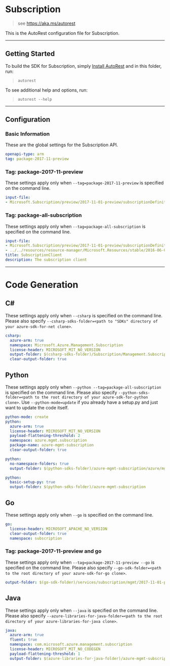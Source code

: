 # Subscription
    
> see https://aka.ms/autorest

This is the AutoRest configuration file for Subscription.



---
## Getting Started 
To build the SDK for Subscription, simply [Install AutoRest](https://aka.ms/autorest/install) and in this folder, run:

> `autorest`

To see additional help and options, run:

> `autorest --help`
---

## Configuration



### Basic Information 
These are the global settings for the Subscription API.

``` yaml
openapi-type: arm
tag: package-2017-11-preview
```


### Tag: package-2017-11-preview

These settings apply only when `--tag=package-2017-11-preview` is specified on the command line.

``` yaml $(tag) == 'package-2017-11-preview'
input-file:
- Microsoft.Subscription/preview/2017-11-01-preview/subscriptionDefinitions.json
```

### Tag: package-all-subscription

These settings apply only when `--tag=package-all-subscription` is specified on the command line.

``` yaml $(tag) == 'package-all-subscription'
input-file:
- Microsoft.Subscription/preview/2017-11-01-preview/subscriptionDefinitions.json
- ../../resources/resource-manager/Microsoft.Resources/stable/2016-06-01/subscriptions.json
title: SubscriptionClient
description: The subscription client
```


---
# Code Generation


## C#

These settings apply only when `--csharp` is specified on the command line.
Please also specify `--csharp-sdks-folder=<path to "SDKs" directory of your azure-sdk-for-net clone>`.

```yaml $(csharp)
csharp:
  azure-arm: true
  namespace: Microsoft.Azure.Management.Subscription
  license-header: MICROSOFT_MIT_NO_VERSION
  output-folder: $(csharp-sdks-folder)/Subscription/Management.Subscription/Generated
  clear-output-folder: true
```

## Python

These settings apply only when `--python --tag=package-all-subscription` is specified on the command line.
Please also specify `--python-sdks-folder=<path to the root directory of your azure-sdk-for-python clone>`.
Use `--python-mode=update` if you already have a setup.py and just want to update the code itself.

``` yaml $(python) && $(tag) == 'package-all-subscription'
python-mode: create
python:
  azure-arm: true
  license-header: MICROSOFT_MIT_NO_VERSION
  payload-flattening-threshold: 2
  namespace: azure.mgmt.subscription
  package-name: azure-mgmt-subscription
  clear-output-folder: true
```
``` yaml $(python) && $(python-mode) == 'update' && $(tag) == 'package-all-subscription'
python:
  no-namespace-folders: true
  output-folder: $(python-sdks-folder)/azure-mgmt-subscription/azure/mgmt/subscription
```
``` yaml $(python) && $(python-mode) == 'create' && $(tag) == 'package-all-subscription'
python:
  basic-setup-py: true
  output-folder: $(python-sdks-folder)/azure-mgmt-subscription
```

## Go

These settings apply only when `--go` is specified on the command line.

``` yaml $(go)
go:
  license-header: MICROSOFT_APACHE_NO_VERSION
  clear-output-folder: true
  namespace: subscription
```

### Tag: package-2017-11-preview and go

These settings apply only when `--tag=package-2017-11-preview --go` is specified on the command line.
Please also specify `--go-sdk-folder=<path to the root directory of your azure-sdk-for-go clone>`.

``` yaml $(tag)=='package-2017-11-preview' && $(go)
output-folder: $(go-sdk-folder)/services/subscription/mgmt/2017-11-01-preview/subscription
```


## Java

These settings apply only when `--java` is specified on the command line.
Please also specify `--azure-libraries-for-java-folder=<path to the root directory of your azure-libraries-for-java clone>`.

``` yaml $(java)
java:
  azure-arm: true
  fluent: true
  namespace: com.microsoft.azure.management.subscription
  license-header: MICROSOFT_MIT_NO_CODEGEN
  payload-flattening-threshold: 1
  output-folder: $(azure-libraries-for-java-folder)/azure-mgmt-subscription
```
